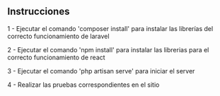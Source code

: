 ## Instrucciones

1 - Ejecutar el comando 'composer install' para instalar las librerías del correcto funcionamiento de laravel  

2 - Ejecutar el comando 'npm install' para instalar las librerias para el correcto funcionamiento de react  

3 - Ejecutar el comando 'php artisan serve' para iniciar el server  

4 - Realizar las pruebas correspondientes en el sitio